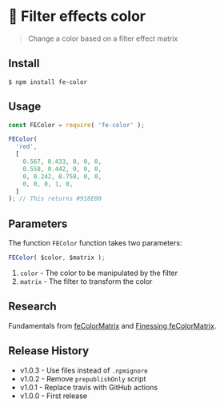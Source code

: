 🎨 Filter effects color
==============

> Change a color based on a filter effect matrix


## Install

```console
$ npm install fe-color
```

## Usage

```js
const FEColor = require( 'fe-color' );

FEColor( 
  'red', 
  [ 
    0.567, 0.433, 0, 0, 0,
    0.558, 0.442, 0, 0, 0,
    0, 0.242, 0.758, 0, 0,
    0, 0, 0, 1, 0,
  ]
); // This returns #918E00
```


## Parameters

The function `FEColor` function takes two parameters:

```js
FEColor( $color, $matrix );
```

1. `color`  - The color to be manipulated by the filter
1. `matrix` - The filter to transform the color


## Research

Fundamentals from [feColorMatrix](https://developer.mozilla.org/en-US/docs/Web/SVG/Element/feColorMatrix) and [Finessing feColorMatrix](https://alistapart.com/article/finessing-fecolormatrix).


## Release History

* v1.0.3 - Use files instead of `.npmignore`
* v1.0.2 - Remove `prepublishOnly` script
* v1.0.1 - Replace travis with GitHub actions
* v1.0.0 - First release
